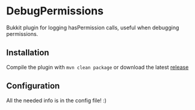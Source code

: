 DebugPermissions
================

Bukkit plugin for logging hasPermission calls, useful when debugging permissions.

## Installation
Compile the plugin with `mvn clean package` or download the latest [release](https://github.com/molenzwiebel/DebugPermissions/releases)

## Configuration
All the needed info is in the config file! :)
